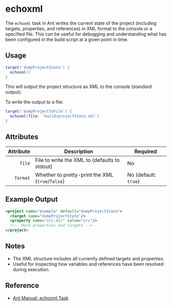 # echoxml

The `echoxml` task in Ant writes the current state of the project (including targets, properties, and references) in XML format to the console or a specified file. This can be useful for debugging and understanding what has been configured in the build script at a given point in time.

## Usage

```groovy
target('dumpProjectState') {
  echoxml()
}
```

This will output the project structure as XML to the console (standard output).

To write the output to a file:

```groovy
target('dumpProjectToFile') {
  echoxml(file: 'build/projectState.xml')
}
```

## Attributes

| Attribute | Description                                      | Required             |
|----------:|--------------------------------------------------|----------------------|
|    `file` | File to write the XML to (defaults to stdout)    | No                   |
|  `format` | Whether to pretty-print the XML (`true`/`false`) | No (default: `true`) |

## Example Output

```xml
<project name="example" default="dumpProjectState">
  <target name="dumpProjectState"/>
  <property name="src.dir" value="src"/>
  <!-- More properties and targets -->
</project>
```

## Notes

- The XML structure includes all currently defined targets and properties.
- Useful for inspecting how variables and references have been resolved during execution.

## Reference

- [Ant Manual: echoxml Task](https://ant.apache.org/manual/Tasks/echoxml.html)

